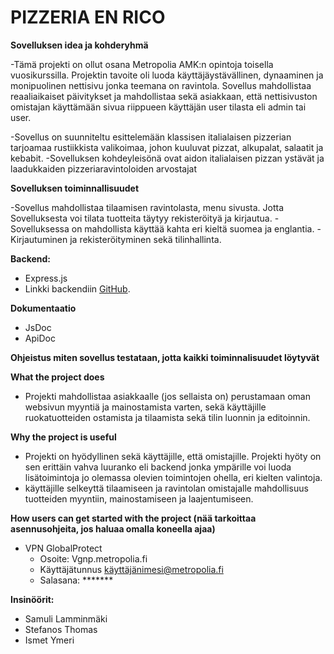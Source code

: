 # PIZZERIA EN RICO

**Sovelluksen idea ja kohderyhmä**
  
  -Tämä projekti on ollut osana Metropolia AMK:n opintoja toisella vuosikurssilla. Projektin tavoite oli luoda käyttäjäystävällinen, dynaaminen ja monipuolinen nettisivu jonka teemana on ravintola. Sovellus mahdollistaa     
   reaaliaikaiset päivitykset ja mahdollistaa sekä asiakkaan, että nettisivuston omistajan käyttämään sivua riippueen käyttäjän user tilasta eli admin tai user.

  -Sovellus on suunniteltu esittelemään klassisen italialaisen pizzerian tarjoamaa rustiikkista valikoimaa, johon kuuluvat pizzat, alkupalat, salaatit ja kebabit.​
  -Sovelluksen kohdeyleisönä ovat aidon italialaisen pizzan ystävät ja laadukkaiden pizzeriaravintoloiden arvostajat
  
**Sovelluksen toiminnallisuudet**
  
  -Sovellus mahdollistaa tilaamisen ravintolasta, menu sivusta. Jotta Sovelluksesta voi tilata tuotteita täytyy rekisteröityä ja kirjautua. ​
  -Sovelluksessa on mahdollista käyttää kahta eri kieltä suomea ja englantia.​
  -Kirjautuminen ja rekisteröityminen sekä tilinhallinta.

**Backend:**
  - Express.js
  - Linkki backendiin [GitHub](https://github.com/SamuliLam/restaurant-backend/tree/master).

**Dokumentaatio**
  - JsDoc
  - ApiDoc
    
**Ohjeistus miten sovellus testataan, jotta kaikki toiminnalisuudet löytyvät**


**What the project does**
  
  - Projekti mahdollistaa asiakkaalle (jos sellaista on) perustamaan oman websivun myyntiä ja mainostamista varten, sekä käyttäjille ruokatuotteiden ostamista ja tilaamista sekä tilin luonnin ja editoinnin.

**Why the project is useful**
  
  - Projekti on hyödyllinen sekä käyttäjille, että omistajille. Projekti hyöty on sen erittäin vahva luuranko eli backend jonka ympärille voi luoda lisätoimintoja jo olemassa olevien toimintojen ohella, eri kielten valintoja.
  - käyttäjille selkeyttä tilaamiseen ja ravintolan omistajalle mahdollisuus tuotteiden myyntiin, mainostamiseen ja laajentumiseen.

**How users can get started with the project (nää tarkoittaa asennusohjeita, jos haluaa omalla koneella ajaa)**
  

  - VPN GlobalProtect
    - Osoite: Vgnp.metropolia.fi
    - Käyttäjätunnus käyttäjänimesi@metropolia.fi
    - Salasana: *******
  
**Insinöörit:**
  - Samuli Lamminmäki
  - Stefanos Thomas
  - Ismet Ymeri


